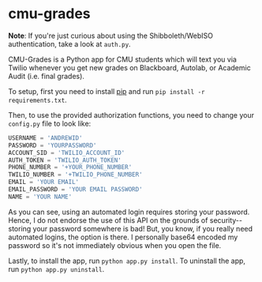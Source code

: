 cmu-grades
==========

**Note**: If you're just curious about using the Shibboleth/WebISO authentication, take a look at `auth.py`.

CMU-Grades is a Python app for CMU students which will text you via Twilio whenever you get new grades on Blackboard, Autolab, or Academic Audit (i.e. final grades).

To setup, first you need to install [pip](https://pypi.python.org/pypi/pip) and run `pip install -r requirements.txt`.

Then, to use the provided authorization functions, you need to change your `config.py` file to look like:

```python
USERNAME = 'ANDREWID'
PASSWORD = 'YOURPASSWORD'
ACCOUNT_SID = 'TWILIO_ACCOUNT_ID'
AUTH_TOKEN = 'TWILIO_AUTH_TOKEN'
PHONE_NUMBER = '+YOUR_PHONE_NUMBER'
TWILIO_NUMBER = '+TWILIO_PHONE_NUMBER'
EMAIL = 'YOUR EMAIL'
EMAIL_PASSWORD = 'YOUR EMAIL PASSWORD'
NAME = 'YOUR NAME'
```

As you can see, using an automated login requires storing your password. Hence, I do not endorse the use of this API on
the grounds of security--storing your password somewhere is bad! But, you know, if you really need automated logins,
the option is there. I personally base64 encoded my password so it's not immediately obvious when you open the file.

Lastly, to install the app, run `python app.py install`. To uninstall the app, run `python app.py uninstall`.
